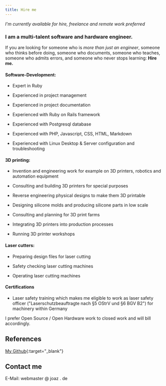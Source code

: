 ```yaml
---
title: Hire me
---
```

*I'm currently available for hire, freelance and remote work preferred*

### I am a multi-talent software and hardware engineer.

If you are looking for someone who is *more than just an engineer*, someone who thinks before doing, someone who documents, someone who teaches, someone who admits errors, and someone who never stops learning: **Hire me.**

#### Software-Development:

- Expert in Ruby

- Experienced in project management

- Experienced in project documentation

- Experienced with Ruby on Rails framework

- Experienced with Postgresql database

- Experienced with PHP, Javascript, CSS, HTML, Markdown

- Experienced with Linux Desktop & Server configuration and troubleshooting 

#### 3D printing:

- Invention and engineering work for example on 3D printers, robotics and automation equipment

- Consulting and building 3D printers for special purposes

- Reverse engineering physical designs to make them 3D printable

- Designing silicone molds and producing silicone parts in low scale

- Consulting and planning for 3D print farms

- Integrating 3D printers into production processes

- Running 3D printer workshops


#### Laser cutters:

- Preparing design files for laser cutting

- Safety checking laser cutting machines

- Operating laser cutting machines


#### Certifications
- Laser safety training which makes me eligible to work as laser safety officer ("Laserschutzbeauftragte nach §5 OStrV und §6 BGV B2") for machinery within Germany


I prefer Open Source / Open Hardware work to closed work and will bill accordingly. 

## References

[My Github]{:target="_blank"}

[My Github]: https://github.com/Joaz/

## Contact me

E-Mail: webmaster @ joaz . de

